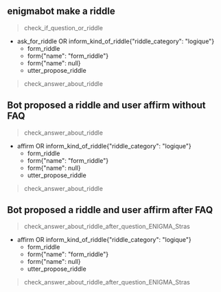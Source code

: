 ## enigmabot make a riddle
> check_if_question_or_riddle
* ask_for_riddle OR inform_kind_of_riddle{"riddle_category": "logique"}
  - form_riddle
  - form{"name": "form_riddle"}
  - form{"name": null}
  - utter_propose_riddle
> check_answer_about_riddle

## Bot proposed a riddle and user affirm without FAQ
> check_answer_about_riddle
* affirm OR inform_kind_of_riddle{"riddle_category": "logique"}
  - form_riddle
  - form{"name": "form_riddle"}
  - form{"name": null}
  - utter_propose_riddle
> check_answer_about_riddle

## Bot proposed a riddle and user affirm after FAQ
> check_answer_about_riddle_after_question_ENIGMA_Stras
* affirm OR inform_kind_of_riddle{"riddle_category": "logique"}
  - form_riddle
  - form{"name": "form_riddle"}
  - form{"name": null}
  - utter_propose_riddle
> check_answer_about_riddle_after_question_ENIGMA_Stras
